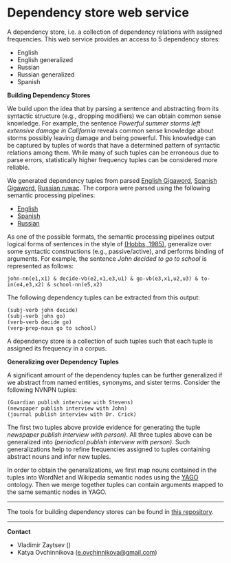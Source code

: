 Dependency store web service
===================

A dependency store, i.e. a collection of dependency relations with assigned frequencies. This web service provides an access to 5 dependency stores:

- English
- English generalized
- Russian
- Russian generalized
- Spanish

**Building Dependency Stores**

We build upon the idea that by parsing a sentence and abstracting from its syntactic structure (e.g.,
dropping modifiers) we can obtain common sense knowledge. For example, the sentence *Powerful summer storms left extensive damage in California* reveals common sense knowledge about storms possibly leaving damage and being powerful. This knowledge can be captured by tuples of words that have a determined pattern of syntactic relations among them. While many of such tuples can be erroneous due to parse errors, statistically higher frequency tuples can be considered more reliable.

We generated dependency tuples from parsed [English Gigaword](http://catalog.ldc.upenn.edu/LDC2003T05), [Spanish Gigaword](http://catalog.ldc.upenn.edu/LDC2011T12), [Russian ruwac](http://corpus.leeds.ac.uk/mocky/). The corpora were parsed using the following semantic processing pipelines:

- [English](https://github.com/metaphor-adp/Metaphor-ADP/tree/master/pipelines/English)
- [Spanish](https://github.com/metaphor-adp/Metaphor-ADP/tree/master/pipelines/Spanish)
- [Russian](https://github.com/metaphor-adp/Metaphor-ADP/tree/master/pipelines/Russian)

As one of the possible formats, the semantic processing pipelines output logical
forms of sentences in the style of [(Hobbs, 1985)](http://www.isi.edu/~hobbs/op-acl85.pdf), generalize over some syntactic constructions (e.g., passive/active), and performs binding of arguments. For example, the sentence *John decided to go to school* is represented as follows:

```
john-nn(e1,x1) & decide-vb(e2,x1,e3,u1) & go-vb(e3,x1,u2,u3) & to-in(e4,e3,x2) & school-nn(e5,x2)
```

The following dependency tuples can be extracted
from this output:

```
(subj-verb john decide)
(subj-verb john go)
(verb-verb decide go)
(verp-prep-noun go to school)
```

A dependency store is a collection of such tuples such that each tuple is assigned its frequency in a corpus. 

**Generalizing over Dependency Tuples**

A significant amount of the dependency tuples can be further generalized if we abstract from named
entities, synonyms, and sister terms. Consider the following NVNPN tuples:

```
(Guardian publish interview with Stevens)
(newspaper publish interview with John)
(journal publish interview with Dr. Crick)
```

The first two tuples above provide evidence for generating the tuple *newspaper publish interview with person)*. All three tuples above can be generalized into *(periodical publish interview with person)*. Such generalizations help to refine frequencies assigned to tuples containing abstract nouns and infer new tuples.

In order to obtain the generalizations, we first map nouns contained in the tuples into WordNet
and Wikipedia semantic nodes using the [YAGO](http://www.mpi-inf.mpg.de/yago-naga/yago/) ontology. Then we merge together tuples can contain arguments mapped to the same semantic nodes in YAGO.

---

The tools for building dependency stores can be found in [this repository](https://github.com/zaycev/mokujin).

---

**Contact**

- Vladimir Zaytsev ()
- Katya Ovchinnikova (e.ovchinnikova@gmail.com)

